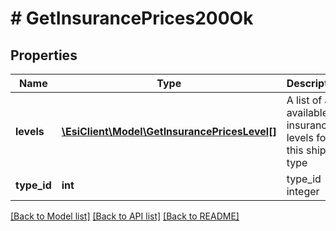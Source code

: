 # # GetInsurancePrices200Ok

## Properties

Name | Type | Description | Notes
------------ | ------------- | ------------- | -------------
**levels** | [**\EsiClient\Model\GetInsurancePricesLevel[]**](GetInsurancePricesLevel.md) | A list of a available insurance levels for this ship type |
**type_id** | **int** | type_id integer |

[[Back to Model list]](../../README.md#models) [[Back to API list]](../../README.md#endpoints) [[Back to README]](../../README.md)
